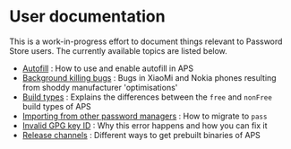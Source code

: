 # User documentation

This is a work-in-progress effort to document things relevant to Password Store users. The currently available topics are listed below.

- [Autofill] : How to use and enable autofill in APS
- [Background killing bugs] : Bugs in XiaoMi and Nokia phones resulting from shoddy manufacturer 'optimisations'
- [Build types] : Explains the differences between the `free` and `nonFree` build types of APS
- [Importing from other password managers] : How to migrate to `pass`
- [Invalid GPG key ID] : Why this error happens and how you can fix it
- [Release channels] : Different ways to get prebuilt binaries of APS

[Autofill]: autofill
[build types]: build-types
[release channels]: release-channels
[invalid gpg key id]: invalid-gpg-key-id
[importing from other password managers]: importing
[background killing bugs]: background-killing-bugs
